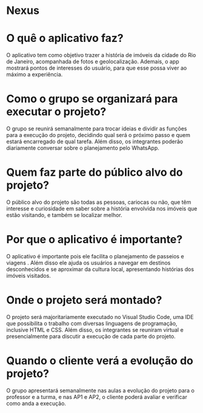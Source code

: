 # Nexus

# O quê o aplicativo faz?
O aplicativo tem como objetivo trazer a história de imóveis da cidade do Rio de Janeiro, acompanhada de fotos e geolocalização. Ademais, o app mostrará pontos de interesses do usuário, para que esse possa viver ao máximo a experiência.

# Como o grupo se organizará para executar o projeto?
O grupo se reunirá semanalmente para trocar ideias e dividir as funções para a execução do projeto, decidindo qual será o próximo passo e quem estará encarregado de qual tarefa. Além disso, os integrantes poderão diariamente conversar sobre o planejamento pelo WhatsApp.

# Quem faz parte do público alvo do projeto?
O público alvo do projeto são todas as pessoas, cariocas ou não, que têm interesse e curiosidade em saber sobre a história envolvida nos imóveis que estão visitando, e também se localizar melhor.

# Por que o aplicativo é importante?
O aplicativo é importante pois ele facilita o planejamento de passeios e viagens . Além disso ele ajuda os usuários a navegar em destinos desconhecidos e se aproximar da cultura local, apresentando histórias dos imóveis visitados.

# Onde o projeto será montado?
O projeto será majoritariamente executado no Visual Studio Code, uma IDE que possibilita o trabalho com diversas linguagens de programação, inclusive HTML e CSS. Além disso, os integrantes se reuniram virtual e presencialmente para discutir a execução de cada parte do projeto.

# Quando o cliente verá a evolução do projeto? 
O grupo apresentará semanalmente nas aulas a evolução do projeto para o professor e a turma, e nas AP1 e AP2, o cliente poderá avaliar e verificar como anda a execução.
